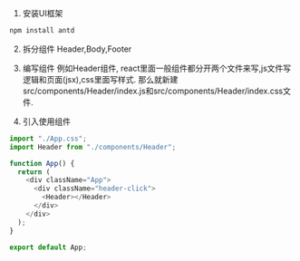 1. 安装UI框架

```sh
npm install antd
```

2. 拆分组件
   Header,Body,Footer

3. 编写组件
   例如Header组件, react里面一般组件都分开两个文件来写,js文件写逻辑和页面(jsx),css里面写样式.
   那么就新建src/components/Header/index.js和src/components/Header/index.css文件.

4. 引入使用组件

```js
import "./App.css";
import Header from "./components/Header";

function App() {
  return (
    <div className="App">
      <div className="header-click">
        <Header></Header>
      </div>
    </div>
  );
}

export default App;
```
